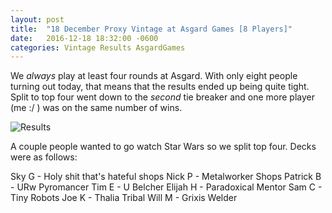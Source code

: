 ```yaml
---
layout: post
title:  "18 December Proxy Vintage at Asgard Games [8 Players]"
date:   2016-12-18 18:32:00 -0600
categories: Vintage Results AsgardGames
---
```

We *always* play at least four rounds at Asgard. With only eight people turning out today, that means that the results ended up being quite tight. Split to top four went down to the *second* tie breaker and one more player (me :/ ) was on the same number of wins.

![Results](https://images.lonestarlhurgoyfs.com/old-images/18Dec2016Results.jpg)

A couple people wanted to go watch Star Wars so we split top four. Decks were as follows:

Sky G - Holy shit that's hateful shops
Nick P - Metalworker Shops
Patrick B - URw Pyromancer
Tim E - U Belcher
Elijah H - Paradoxical Mentor
Sam C - Tiny Robots
Joe K - Thalia Tribal
Will M - Grixis Welder
